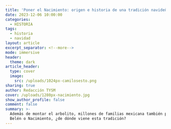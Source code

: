 ```yaml
---
title: 'Poner el Nacimiento: origen e historia de una tradición navideña en México'
date: 2023-12-06 10:00:00
categories:
  - HISTORIA
tags:
  - historia
  - navidad
layout: article
excerpt_separator: <!--more-->
mode: immersive
header:
  theme: dark
article_header:
  type: cover
  image:
    src: /uploads/1024px-camilosesto.png
sharing: true
author: Redacción TYSM
cover: /uploads/1280px-nacimiento.jpg
show_author_profile: false
comment: false
summary: >-
  Además de montar el arbolito, millones de familias mexicana también ponen el
  Belén o Nacimiento, ¿de dónde viene esta tradición?
---
```

